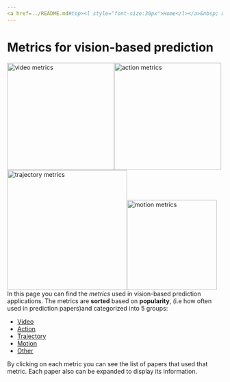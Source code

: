 ```yaml
---
<a href=../README.md#top><l style="font-size:30px">Home</l></a>&nbsp; &nbsp; &nbsp; &nbsp; &nbsp; &nbsp;<a href=../papers/papers.md#top><l style="font-size:30px">Papers</l></a>&nbsp; &nbsp; &nbsp; &nbsp; &nbsp; &nbsp;<a href=../datasets/datasets.md#top><l style="font-size:30px">Datasets</l></a>&nbsp; &nbsp; &nbsp; &nbsp; &nbsp; &nbsp;<l style="font-size:35px">Metrics</l>&nbsp; &nbsp; &nbsp; &nbsp; &nbsp; &nbsp;
---
```

<a name=top></a>
# Metrics for vision-based prediction
 <img src="../images/video_metrics.png" alt="video metrics" width="250"/><img src="../images/action_metrics.png" alt="action metrics" width="250"/><img src="../images/trajectory_metrics.png" alt="trajectory metrics" width="280"/><img src="../images/motion_metrics.png" alt="motion metrics" width="210"/><br/>
In this page you can find the *metrics* used in vision-based prediction applications. The metrics are **sorted** based on **popularity**, (i.e how often used in prediction papers)and categorized into 5 groups:
* <a href=video_metrics.md#top>Video</a>
* <a href=action_metrics.md#top>Action</a>
* <a href=trajectory_metrics.md#top>Trajectory</a>
* <a href=motion_metrics.md#top>Motion</a>
* <a href=other_metrics.md#top>Other</a>

By clicking on each metric you can see the list of papers that used that metric. Each paper also can be expanded to display its information.
